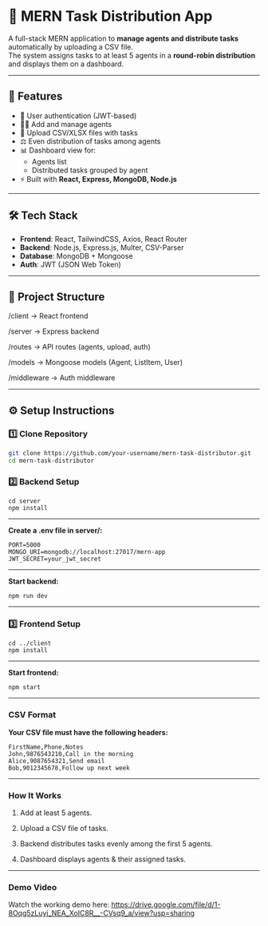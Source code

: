 # 📌 MERN Task Distribution App

A full-stack MERN application to **manage agents and distribute tasks** automatically by uploading a CSV file.  
The system assigns tasks to at least 5 agents in a **round-robin distribution** and displays them on a dashboard.

---

## 🚀 Features

- 🔐 User authentication (JWT-based)
- 👩‍💼 Add and manage agents
- 📂 Upload CSV/XLSX files with tasks
- ⚖️ Even distribution of tasks among agents
- 📊 Dashboard view for:
  - Agents list
  - Distributed tasks grouped by agent
- ⚡ Built with **React, Express, MongoDB, Node.js**

---

## 🛠️ Tech Stack

- **Frontend**: React, TailwindCSS, Axios, React Router
- **Backend**: Node.js, Express.js, Multer, CSV-Parser
- **Database**: MongoDB + Mongoose
- **Auth**: JWT (JSON Web Token)

---

## 📂 Project Structure

/client → React frontend

/server → Express backend

/routes → API routes (agents, upload, auth)

/models → Mongoose models (Agent, ListItem, User)

/middleware → Auth middleware


---

## ⚙️ Setup Instructions

### 1️⃣ Clone Repository
```bash
git clone https://github.com/your-username/mern-task-distributor.git
cd mern-task-distributor
```
### 2️⃣ Backend Setup
```
cd server
npm install

```

---

**Create a .env file in server/:**
```
PORT=5000
MONGO_URI=mongodb://localhost:27017/mern-app
JWT_SECRET=your_jwt_secret

```
---

**Start backend:**
```
npm run dev

```
---

### 3️⃣ Frontend Setup

```
cd ../client
npm install

```

---
**Start frontend:**
```
npm start

```

---

### CSV Format

**Your CSV file must have the following headers:**
```
FirstName,Phone,Notes
John,9876543210,Call in the morning
Alice,9087654321,Send email
Bob,9012345678,Follow up next week

```
---

### How It Works

1. Add at least 5 agents.

2. Upload a CSV file of tasks.

3. Backend distributes tasks evenly among the first 5 agents.

4. Dashboard displays agents & their assigned tasks.

 
 ---
 
### Demo Video

Watch the working demo here: https://drive.google.com/file/d/1-8Oqg5zLuyj_NEA_XoIC8R__-CVsq9_a/view?usp=sharing


















